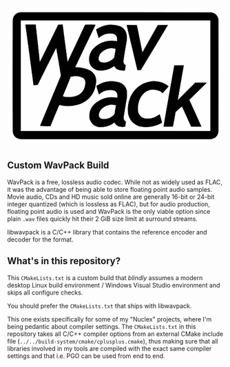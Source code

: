 ![WavPack Logo](./wavpack-logo.svg)

Custom WavPack Build
--------------------

WavPack is a free, lossless audio codec. While not as widely used as FLAC,
it was the advantage of being able to store floating point audio samples.
Movie audio, CDs and HD music sold online are generally 16-bit or 24-bit
integer quantized (which is lossless as FLAC), but for audio production,
floating point audio is used and WavPack is the only viable option since
plain `.wav` files quickly hit their 2 GiB size limit at surround streams.

libwavpack is a C/C++ library that contains the reference encoder and
decoder for the format.


What's in this repository?
--------------------------

This `CMakeLists.txt` is a custom build that *blindly* assumes a modern
desktop Linux build environment / Windows Visual Studio environment
and skips all configure checks.

You should prefer the `CMakeLists.txt` that ships with libwavpack.

This one exists specifically for some of my "Nuclex" projects, where
I'm being pedantic about compiler settings. The `CMakeLists.txt` in this
repository takes all C/C++ compiler options from an external CMake include
file (`../../build-system/cmake/cplusplus.cmake`), thus making sure that
all libraries involved in my tools are compiled with the exact same compiler
settings and that i.e. PGO can be used from end to end.
